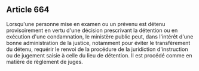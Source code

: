 Article 664
----
Lorsqu'une personne mise en examen ou un prévenu est détenu provisoirement en
vertu d'une décision prescrivant la détention ou en exécution d'une
condamnation, le ministère public peut, dans l'intérêt d'une bonne
administration de la justice, notamment pour éviter le transfèrement du détenu,
requérir le renvoi de la procédure de la juridiction d'instruction ou de
jugement saisie à celle du lieu de détention. Il est procédé comme en matière de
règlement de juges.
